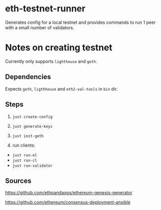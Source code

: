 # eth-testnet-runner

Generates config for a local testnet and provides commands to run 1 peer with a small number of validators.

# Notes on creating testnet

Currently only supports `lighthouse` and `geth`.

## Dependencies

Expects `geth`, `ligthhouse` and `eth2-val-tools` in `bin` dir.

## Steps

1. `just create-config`

2. `just generate-keys`

3. `just init-geth`

4. run clients:
- `just run-el`
- `just run-cl`
- `just run-validator`


## Sources

https://github.com/ethpandaops/ethereum-genesis-generator

https://github.com/ethereum/consensus-deployment-ansible
